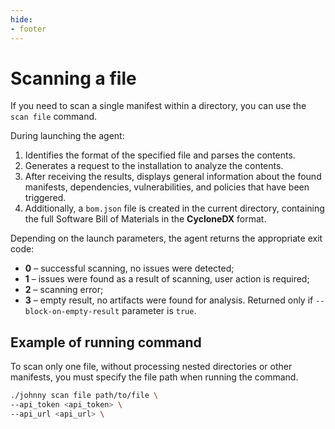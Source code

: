 ```yaml
---
hide:
- footer
---
```


# Scanning a file

If you need to scan a single manifest within a directory, you can use the `scan file` command.

During launching the agent:

1. Identifies the format of the specified file and parses the contents.
2. Generates a request to the installation to analyze the contents.
3. After receiving the results, displays general information about the found manifests, dependencies, vulnerabilities, and policies that have been triggered.
4. Additionally, a `bom.json` file is created in the current directory, containing the full Software Bill of Materials in the **CycloneDX** format.

Depending on the launch parameters, the agent returns the appropriate exit code:

- **0** – successful scanning, no issues were detected;
- **1** – issues were found as a result of scanning, user action is required;
- **2** – scanning error;
- **3** – empty result, no artifacts were found for analysis. Returned only if `--block-on-empty-result` parameter is `true`.

## Example of running command

To scan only one file, without processing nested directories or other manifests, you must specify the file path when running the command.

```bash
./johnny scan file path/to/file \
--api_token <api_token> \
--api_url <api_url> \
```